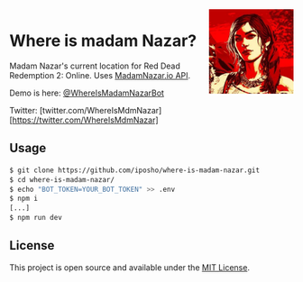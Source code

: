 <img src="./logo.jpeg" width="150" align="right" />

# Where is madam Nazar?

Madam Nazar's current location for Red Dead Redemption 2: Online. Uses [MadamNazar.io API](https://madamnazar.io/).

Demo is here: [@WhereIsMadamNazarBot](https://t.me/WhereIsMadamNazarBot)

Twitter: [twitter.com/WhereIsMdmNazar][https://twitter.com/WhereIsMdmNazar]

## Usage
```bash
$ git clone https://github.com/iposho/where-is-madam-nazar.git
$ cd where-is-madam-nazar/
$ echo "BOT_TOKEN=YOUR_BOT_TOKEN" >> .env
$ npm i
[...]
$ npm run dev
```
## License

This project is open source and available under the [MIT License](LICENSE).
